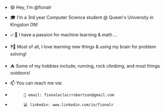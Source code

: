 - 😄 Hey, I’m @fionalr 
- 🎓 I’m a 3rd year Computer Science student @ Queen's University in Kingston ON!
- 📈🤖 I have a passion for machine learning & math ...
- ❓💭 Most of all, I love learning new things & using my brain for problem solving!
- ⛺ Some of my hobbies include; running, rock climbing, and most things outdoors!

- 📫 You can reach me via:
-           📨 email: fionaleclairrobertson@gmail.com
-           💻 linkedin: www.linkedin.com/in/fionalr
